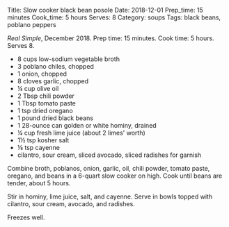 Title: Slow cooker black bean posole
Date: 2018-12-01
Prep_time: 15 minutes
Cook_time: 5 hours
Serves: 8
Category: soups
Tags: black beans, poblano peppers

*Real Simple*, December 2018. Prep time: 15 minutes. Cook time: 5 hours. Serves 8.

* 8 cups low-sodium vegetable broth
* 3 poblano chiles, chopped
* 1 onion, chopped
* 8 cloves garlic, chopped
* ¼ cup olive oil
* 2 Tbsp chili powder
* 1 Tbsp tomato paste
* 1 tsp dried oregano
* 1 pound dried black beans
* 1 28-ounce can golden or white hominy, drained
* ¼ cup fresh lime juice (about 2 limes' worth)
* 1½ tsp kosher salt
* ⅛ tsp cayenne
* cilantro, sour cream, sliced avocado, sliced radishes for garnish

Combine broth, poblanos, onion, garlic, oil, chili powder, tomato paste,
oregano, and beans in a 6-quart slow cooker on high. Cook until beans are
tender, about 5 hours.

Stir in hominy, lime juice, salt, and cayenne. Serve in
bowls topped with cilantro, sour cream, avocado, and radishes.

Freezes well.
